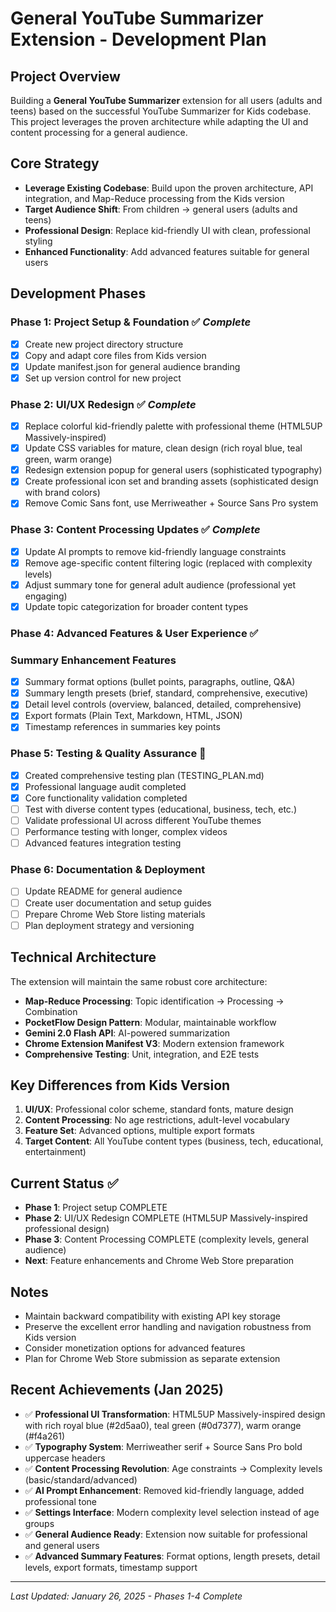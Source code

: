# General YouTube Summarizer Extension - Development Plan

## Project Overview
Building a **General YouTube Summarizer** extension for all users (adults and teens) based on the successful YouTube Summarizer for Kids codebase. This project leverages the proven architecture while adapting the UI and content processing for a general audience.

## Core Strategy
- **Leverage Existing Codebase**: Build upon the proven architecture, API integration, and Map-Reduce processing from the Kids version
- **Target Audience Shift**: From children → general users (adults and teens)
- **Professional Design**: Replace kid-friendly UI with clean, professional styling
- **Enhanced Functionality**: Add advanced features suitable for general users

## Development Phases

### **Phase 1: Project Setup & Foundation** ✅ *Complete*
- [x] Create new project directory structure
- [x] Copy and adapt core files from Kids version
- [x] Update manifest.json for general audience branding
- [x] Set up version control for new project

### **Phase 2: UI/UX Redesign** ✅ *Complete*
- [x] Replace colorful kid-friendly palette with professional theme (HTML5UP Massively-inspired)
- [x] Update CSS variables for mature, clean design (rich royal blue, teal green, warm orange)
- [x] Redesign extension popup for general users (sophisticated typography)
- [x] Create professional icon set and branding assets (sophisticated design with brand colors)
- [x] Remove Comic Sans font, use Merriweather + Source Sans Pro system

### **Phase 3: Content Processing Updates** ✅ *Complete*
- [x] Update AI prompts to remove kid-friendly language constraints
- [x] Remove age-specific content filtering logic (replaced with complexity levels)
- [x] Adjust summary tone for general adult audience (professional yet engaging)
- [x] Update topic categorization for broader content types

### **Phase 4: Advanced Features & User Experience** ✅
### Summary Enhancement Features
- [x] Summary format options (bullet points, paragraphs, outline, Q&A)
- [x] Summary length presets (brief, standard, comprehensive, executive) 
- [x] Detail level controls (overview, balanced, detailed, comprehensive)
- [x] Export formats (Plain Text, Markdown, HTML, JSON)
- [x] Timestamp references in summaries key points

### **Phase 5: Testing & Quality Assurance** 🔄
- [x] Created comprehensive testing plan (TESTING_PLAN.md)
- [x] Professional language audit completed
- [x] Core functionality validation completed
- [ ] Test with diverse content types (educational, business, tech, etc.)
- [ ] Validate professional UI across different YouTube themes
- [ ] Performance testing with longer, complex videos
- [ ] Advanced features integration testing

### **Phase 6: Documentation & Deployment**
- [ ] Update README for general audience
- [ ] Create user documentation and setup guides
- [ ] Prepare Chrome Web Store listing materials
- [ ] Plan deployment strategy and versioning

## Technical Architecture
The extension will maintain the same robust core architecture:

- **Map-Reduce Processing**: Topic identification → Processing → Combination
- **PocketFlow Design Pattern**: Modular, maintainable workflow
- **Gemini 2.0 Flash API**: AI-powered summarization
- **Chrome Extension Manifest V3**: Modern extension framework
- **Comprehensive Testing**: Unit, integration, and E2E tests

## Key Differences from Kids Version
1. **UI/UX**: Professional color scheme, standard fonts, mature design
2. **Content Processing**: No age restrictions, adult-level vocabulary
3. **Feature Set**: Advanced options, multiple export formats
4. **Target Content**: All YouTube content types (business, tech, educational, entertainment)

## Current Status ✅
- **Phase 1**: Project setup COMPLETE
- **Phase 2**: UI/UX Redesign COMPLETE (HTML5UP Massively-inspired professional design)
- **Phase 3**: Content Processing COMPLETE (complexity levels, general audience)
- **Next**: Feature enhancements and Chrome Web Store preparation

## Notes
- Maintain backward compatibility with existing API key storage
- Preserve the excellent error handling and navigation robustness from Kids version
- Consider monetization options for advanced features
- Plan for Chrome Web Store submission as separate extension

## Recent Achievements (Jan 2025)
- ✅ **Professional UI Transformation**: HTML5UP Massively-inspired design with rich royal blue (#2d5aa0), teal green (#0d7377), warm orange (#f4a261)
- ✅ **Typography System**: Merriweather serif + Source Sans Pro bold uppercase headers
- ✅ **Content Processing Revolution**: Age constraints → Complexity levels (basic/standard/advanced)
- ✅ **AI Prompt Enhancement**: Removed kid-friendly language, added professional tone
- ✅ **Settings Interface**: Modern complexity level selection instead of age groups
- ✅ **General Audience Ready**: Extension now suitable for professional and general users
- ✅ **Advanced Summary Features**: Format options, length presets, detail levels, export formats, timestamp support

---
*Last Updated: January 26, 2025 - Phases 1-4 Complete*
